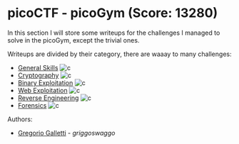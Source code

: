 # picoCTF - picoGym (Score: **13280**)
In this section I will store some writeups for the challenges I managed to solve in the picoGym, except the trivial ones.

Writeups are divided by their category, there are waaay to many challenges:
- [General Skills](https://github.com/gregalletti/CTF_writeups/tree/main/trainings/picoCTF/general/README.md) ![c](https://img.shields.io/badge/General-lightgrey)
- [Cryptography](https://github.com/gregalletti/CTF_writeups/tree/main/trainings/picoCTF/crypto/README.md) ![c](https://img.shields.io/badge/Crypto-orange) 
- [Binary Exploitation](https://github.com/gregalletti/CTF_writeups/tree/main/trainings/picoCTF/binary/README.md) ![c](https://img.shields.io/badge/Binary-darkred)
- [Web Exploitation](https://github.com/gregalletti/CTF_writeups/tree/main/trainings/picoCTF/web/README.md) ![c](https://img.shields.io/badge/Web-purple)
- [Reverse Engineering](https://github.com/gregalletti/CTF_writeups/tree/main/trainings/picoCTF/reverse/README.md) ![c](https://img.shields.io/badge/Reverse-lightblue)
- [Forensics](https://github.com/gregalletti/CTF_writeups/tree/main/trainings/picoCTF/forensics/README.md) ![c](https://img.shields.io/badge/Forensics-blue)

Authors: 
* [Gregorio Galletti](https://github.com/gregalletti) - _griggoswaggo_ 
